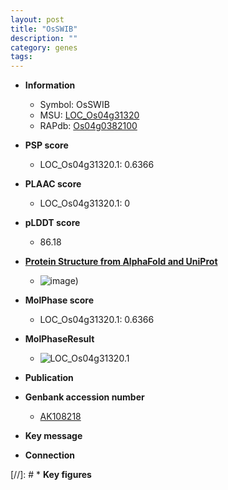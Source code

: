 ```yaml
---
layout: post
title: "OsSWIB"
description: ""
category: genes
tags: 
---
```


* **Information**  
    + Symbol: OsSWIB  
    + MSU: [LOC_Os04g31320](http://rice.plantbiology.msu.edu/cgi-bin/ORF_infopage.cgi?orf=LOC_Os04g31320)  
    + RAPdb: [Os04g0382100](http://rapdb.dna.affrc.go.jp/viewer/gbrowse_details/irgsp1?name=Os04g0382100)  

* **PSP score**  
    + LOC_Os04g31320.1: 0.6366 

* **PLAAC score**  
    + LOC_Os04g31320.1: 0 

* **pLDDT score**
    + 86.18

* **[Protein Structure from AlphaFold and UniProt](https://www.uniprot.org/uniprotkb/Q0JDR8/entry#structure)**
    + ![image](https://ricepsp.github.io/images/Q0/AF-Q0JDR8-F1.png))

* **MolPhase score**
    + LOC_Os04g31320.1: 0.6366

* **MolPhaseResult**
    + ![LOC_Os04g31320.1](https://ricepsp.github.io/pictures/LOC_Os04g/LOC_Os04g31320.1.png)

* **Publication**  

* **Genbank accession number**  
    + [AK108218](http://www.ncbi.nlm.nih.gov/nuccore/AK108218)

* **Key message**  

* **Connection**  

[//]: # * **Key figures**  


